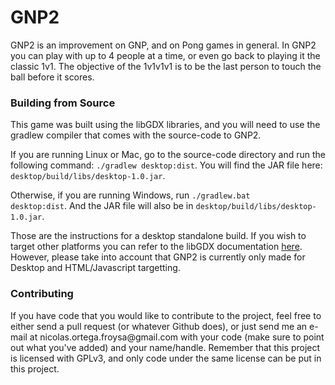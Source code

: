 GNP2
====

GNP2 is an improvement on GNP, and on Pong games in general. In GNP2 you can play with up to 4 people at a time, or even go back to playing it the classic 1v1. The objective of the 1v1v1v1 is to be the last person to touch the ball before it scores.


<h3>Building from Source</h3>
This game was built using the libGDX libraries, and you will need to use the gradlew compiler that comes with the source-code to GNP2.

If you are running Linux or Mac, go to the source-code directory and run the following command: <code>./gradlew desktop:dist</code>. You will find the JAR file here: <code>desktop/build/libs/desktop-1.0.jar</code>.

Otherwise, if you are running Windows, run <code>./gradlew.bat desktop:dist</code>. And the JAR file will also be in <code>desktop/build/libs/desktop-1.0.jar</code>.

Those are the instructions for a desktop standalone build. If you wish to target other platforms you can refer to the libGDX documentation <a href="https://github.com/libgdx/libgdx/wiki/Gradle-on-the-Commandline" >here</a>. However, please take into account that GNP2 is currently only made for Desktop and HTML/Javascript targetting.


<h3>Contributing</h3>
If you have code that you would like to contribute to the project, feel free to either send a pull request (or whatever Github does), or just send me an e-mail at nicolas.ortega.froysa@gmail.com with your code (make sure to point out what you've added) and your name/handle. Remember that this project is licensed with GPLv3, and only code under the same license can be put in this project.
